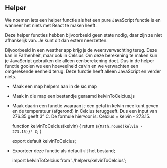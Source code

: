 ## Helper

We noemen iets een helper functie als het een pure JavaScript functie is en wanneer het niets met React te maken heeft.

Deze helper functies hebben bijvoorbeeld geen state nodig, daar zijn ze niet afhankelijk van. Je kunt dit dan extern neerzetten.

Bijvoorbeeld in een weather app krijg je de weersverwachting terug. Deze kan in Farhenheit, maar ook in Celsius. Om deze berekening te maken kun je JavaScript gebruiken die alleen een berekening doet. Dus in de helper functie gooien we een hoeveelheid calvin en we verwachten een omgerekende eenheid terug. Deze functie heeft alleen JavaScript en verder niets.

- Maak een map helpers aan in de src map
- Maak in die map een bestandje genaamd kelvinToCelcius.js
- Maak daarin een functie waaraan je een getal in kelvin mee kunt geven en de temperatuur (afgerond) in Celcius teruggeeft. Dus een input van 276.35 geeft 3° C. De formule hiervoor is: Celcius = kelvin - 273.15.


    function kelvinToCelcius(kelvin) {
    return `${Math.round(kelvin - 273.15)}° C`;
    }
    
    export default kelvinToCelcius;

- Exporteer deze functie als default uit het bestand;


    import kelvinToCelcius from './helpers/kelvinToCelcius';
